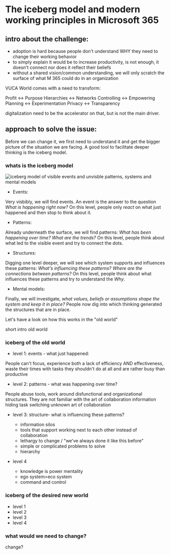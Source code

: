 # The iceberg model and modern working principles in Microsoft 365

## intro about the challenge: 

* adoption is hard because people don't understand WHY they need to change their working behavior
* to simply explain it would be to increase productivity, is not enough, it doesn't connect nor does it reflect their beliefs
* without a shared vision/common understanding, we will only scratch the surface of what M 365 could do in an organization

VUCA World comes with a need to transform: 

Profit <-> Purpose
Hierarchies <-> Networks
Controlling <-> Empowering
Planning <-> Experimentation
Privacy  <-> Transparency

digitalization need to be the accelerator on that, but is not the main driver. 

## approach to solve the issue:

Before we can change it, we first need to understand it and get the bigger picture of the situation we are facing. A good tool to facilitate deeper thinking is the iceberg model. 

### whats is the iceberg model

![iceberg model of visible events and unvisble patterns, systems and mental models](https://github.com/LuiseFreese/blog/blob/main/media/iceberg.jpg "The iceberg model - a tool to get the bigger picture")

* Events:

Very visbibly, we will find events. An event is the answer to the question *What is happening right now?*
On this level, people only *react* on what just happened and then stop to think about it. 

* Patterns:

Already underneath the surface, we will find patterns: *What has been happening over time? What are the trends?* 
On this level, people think about what led to the visible event and try to connect the dots.
 
* Structures:

Digging one level deeper, we will see which system supports and influences these patterns: *What's influencing these patterns?
Where are the connections between patterns?* 
On this level, people think about what influences these patterns and try to understand the *Why*. 

* Mental models:

Finally, we will investigate, *what values, beliefs or assumptions shape the system and keep it in place?* People now dig into which thinking generated the structures that are in place. 

Let's have a look on how this works in the "old world" 

short intro old world

### iceberg of the old world

* level 1: events - what just happened: 

People can't focus, experience both a lack of efficiency AND effectiveness, waste their times with tasks they shouldn't do at all and are rather busy than productive

* level 2: patterns - what was happening over time? 

People abuse tools, work around disfunctional and organizational structures. They are not familiar with the art of collaboration
information hiding
task switching
unknown art of collaboration

* level 3: structure- what is influencing these patterns? 

  * information silos
  * tools that support working next to each other instead of collaboration
  * lethargy to change / "we've always done it like this before"
  * simple or complicated problems to solve
  * hierarchy

* level 4

   * knowledge is power mentality
   * ego system>eco system
   * command and control


### iceberg of the desired new world

* level 1
* level 2
* level 3
* level 4

### what would we need to change? 


change?
